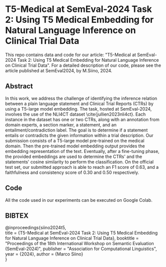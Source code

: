 # T5-Medical at SemEval-2024 Task 2: Using T5 Medical Embedding for Natural Language Inference on Clinical Trial Data
This repo contains data and code for our article: "T5-Medical at SemEval-2024 Task 2: Using T5 Medical Embedding for Natural Language Inference on Clinical Trial Data". 
For a detailed description of our code, please see the article published at SemEval2024, by M.Siino, 2024.

## Abstract
In this work, we address the challenge of identifying the inference relation between a plain language statement and Clinical Trial Reports (CTRs) by using a T5-large model embedding. The task, hosted at SemEval-2024, involves the use of the NLI4CT dataset \cite{jullien2023nli4ct}. Each instance in the dataset has one or two CTRs, along with an annotation from domain experts, a section marker, a statement, and an entailment/contradiction label. The goal is to determine if a statement entails or contradicts the given information within a trial description. Our submission consists of a T5-large model pre-trained on the medical domain. Then the pre-trained model embedding output provides the embedding representation of the text. Eventually, after a fine-tuning phase, the provided embeddings are used to determine the CTRs' and the statements' cosine similarity to perform the classification. On the official test set, our submitted approach is able to reach an F1 score of 0.63, and a faithfulness and consistency score of 0.30 and 0.50 respectively. 

## Code
All the code used in our experiments can be executed on Google Colab.

## BIBTEX
@inproceedings{siino2024t5,  
title = {T5-Medical at SemEval-2024 Task 2: Using T5 Medical Embedding for Natural Language Inference on Clinical Trial Data},
booktitle = "Proceedings of the 18th International Workshop on Semantic Evaluation (SemEval-2024)",
publisher = "Association for Computational Linguistics",
year = {2024},
author = {Marco Siino}  
}
